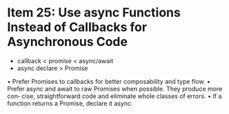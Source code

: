 # Item 25: Use async Functions Instead of Callbacks for Asynchronous Code

- callback < promise < async/await
- async declare > Promise<any>

• Prefer Promises to callbacks for better composability and type flow.
• Prefer async and await to raw Promises when possible. They produce more con‐ cise, straightforward code and eliminate whole classes of errors.
• If a function returns a Promise, declare it async.
